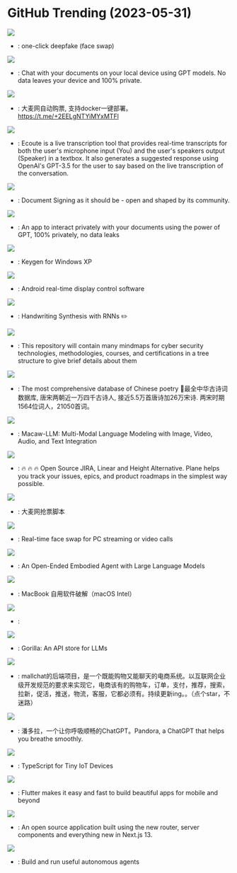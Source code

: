 # GitHub Trending (2023-05-31)

![](https://img.shields.io/badge/Python-New%201-green?style=flat-square&logo=appveyor)
- [](https://github.comundefined): one-click deepfake (face swap)

![](https://img.shields.io/badge/Python-New%20360-green?style=flat-square&logo=appveyor)
- [](https://github.comundefined): Chat with your documents on your local device using GPT models. No data leaves your device and 100% private.

![](https://img.shields.io/badge/Rust-New%201-green?style=flat-square&logo=appveyor)
- [](https://github.comundefined): 大麦网自动购票, 支持docker一键部署。https://t.me/+2EELgNTYiMYxMTFl

![](https://img.shields.io/badge/Python-New%20602-green?style=flat-square&logo=appveyor)
- [](https://github.comundefined): Ecoute is a live transcription tool that provides real-time transcripts for both the user's microphone input (You) and the user's speakers output (Speaker) in a textbox. It also generates a suggested response using OpenAI's GPT-3.5 for the user to say based on the live transcription of the conversation.

![](https://img.shields.io/badge/TypeScript-New%20269-green?style=flat-square&logo=appveyor)
- [](https://github.comundefined): Document Signing as it should be - open and shaped by its community.

![](https://img.shields.io/badge/JavaScript-New%20276-green?style=flat-square&logo=appveyor)
- [](https://github.comundefined): An app to interact privately with your documents using the power of GPT, 100% privately, no data leaks

![](https://img.shields.io/badge/C%2B%2B-New%20144-green?style=flat-square&logo=appveyor)
- [](https://github.comundefined): Keygen for Windows XP

![](https://img.shields.io/badge/Java-New%20108-green?style=flat-square&logo=appveyor)
- [](https://github.comundefined): Android real-time display control software

![](https://img.shields.io/badge/Python-New%20255-green?style=flat-square&logo=appveyor)
- [](https://github.comundefined): Handwriting Synthesis with RNNs ✏️

![](https://img.shields.io/badge/none-New%2052-green?style=flat-square&logo=appveyor)
- [](https://github.comundefined): This repository will contain many mindmaps for cyber security technologies, methodologies, courses, and certifications in a tree structure to give brief details about them

![](https://img.shields.io/badge/JavaScript-New%20155-green?style=flat-square&logo=appveyor)
- [](https://github.comundefined): The most comprehensive database of Chinese poetry 🧶最全中华古诗词数据库, 唐宋两朝近一万四千古诗人, 接近5.5万首唐诗加26万宋诗. 两宋时期1564位词人，21050首词。

![](https://img.shields.io/badge/Python-New%2023-green?style=flat-square&logo=appveyor)
- [](https://github.comundefined): Macaw-LLM: Multi-Modal Language Modeling with Image, Video, Audio, and Text Integration

![](https://img.shields.io/badge/TypeScript-New%2036-green?style=flat-square&logo=appveyor)
- [](https://github.comundefined): 🔥 🔥 🔥 Open Source JIRA, Linear and Height Alternative. Plane helps you track your issues, epics, and product roadmaps in the simplest way possible.

![](https://img.shields.io/badge/Python-New%2036-green?style=flat-square&logo=appveyor)
- [](https://github.comundefined): 大麦网抢票脚本

![](https://img.shields.io/badge/Python-New%20516-green?style=flat-square&logo=appveyor)
- [](https://github.comundefined): Real-time face swap for PC streaming or video calls

![](https://img.shields.io/badge/JavaScript-New%20232-green?style=flat-square&logo=appveyor)
- [](https://github.comundefined): An Open-Ended Embodied Agent with Large Language Models

![](https://img.shields.io/badge/Shell-New%2038-green?style=flat-square&logo=appveyor)
- [](https://github.comundefined): MacBook 自用软件破解（macOS Intel）

![](https://img.shields.io/badge/Jupyter%20Notebook-New%2098-green?style=flat-square&logo=appveyor)
- [](https://github.comundefined): 

![](https://img.shields.io/badge/Python-New%20725-green?style=flat-square&logo=appveyor)
- [](https://github.comundefined): Gorilla: An API store for LLMs

![](https://img.shields.io/badge/Java-New%20107-green?style=flat-square&logo=appveyor)
- [](https://github.comundefined): mallchat的后端项目，是一个既能购物又能聊天的电商系统。以互联网企业级开发规范的要求来实现它，电商该有的购物车，订单，支付，推荐，搜索，拉新，促活，推送，物流，客服，它都必须有。持续更新ing。。（点个star，不迷路）

![](https://img.shields.io/badge/Python-New%20660-green?style=flat-square&logo=appveyor)
- [](https://github.comundefined): 潘多拉，一个让你呼吸顺畅的ChatGPT。Pandora, a ChatGPT that helps you breathe smoothly.

![](https://img.shields.io/badge/TypeScript-New%20125-green?style=flat-square&logo=appveyor)
- [](https://github.comundefined): TypeScript for Tiny IoT Devices

![](https://img.shields.io/badge/Dart-New%2055-green?style=flat-square&logo=appveyor)
- [](https://github.comundefined): Flutter makes it easy and fast to build beautiful apps for mobile and beyond

![](https://img.shields.io/badge/TypeScript-New%20110-green?style=flat-square&logo=appveyor)
- [](https://github.comundefined): An open source application built using the new router, server components and everything new in Next.js 13.

![](https://img.shields.io/badge/Python-New%2049-green?style=flat-square&logo=appveyor)
- [](https://github.comundefined): Build and run useful autonomous agents


